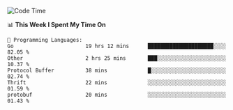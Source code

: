 <!--START_SECTION:waka-->
![Code Time](http://img.shields.io/badge/Code%20Time-615%20hrs%2055%20mins-blue)

📊 **This Week I Spent My Time On** 

```text
💬 Programming Languages: 
Go                       19 hrs 12 mins      █████████████████████░░░░   82.05 % 
Other                    2 hrs 25 mins       ███░░░░░░░░░░░░░░░░░░░░░░   10.37 % 
Protocol Buffer          38 mins             █░░░░░░░░░░░░░░░░░░░░░░░░   02.74 % 
Thrift                   22 mins             ░░░░░░░░░░░░░░░░░░░░░░░░░   01.59 % 
protobuf                 20 mins             ░░░░░░░░░░░░░░░░░░░░░░░░░   01.43 % 
```


<!--END_SECTION:waka-->